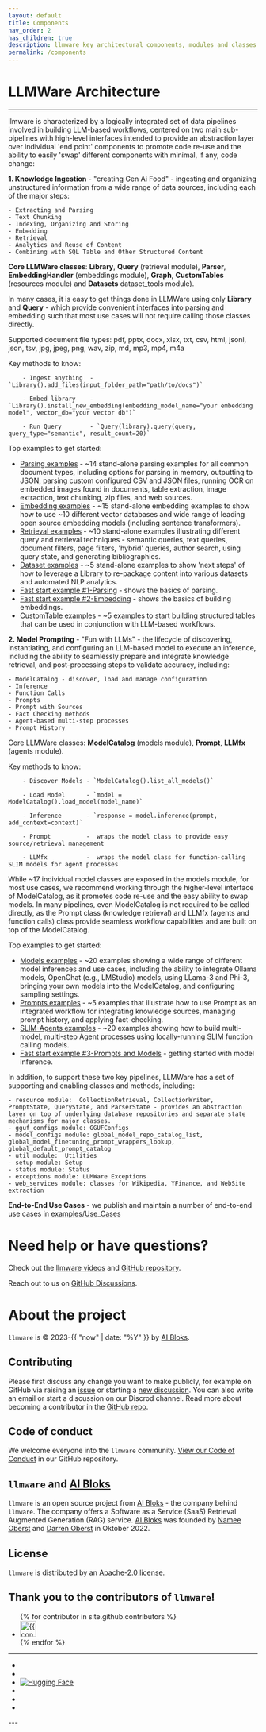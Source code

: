 ```yaml
---
layout: default
title: Components
nav_order: 2
has_children: true
description: llmware key architectural components, modules and classes
permalink: /components
---
```

# LLMWare Architecture
---

llmware is characterized by a logically integrated set of data pipelines involved in building LLM-based workflows, centered on two main sub-pipelines with high-level interfaces intended to provide an abstraction layer over individual 'end point' components to promote code re-use and the ability to easily 'swap' different components with minimal, if any, code change:  

**1.  Knowledge Ingestion** - "creating Gen Ai Food" - ingesting and organizing unstructured information from a wide range of data sources, including each of the major steps:  

    - Extracting and Parsing
    - Text Chunking
    - Indexing, Organizing and Storing
    - Embedding
    - Retrieval
    - Analytics and Reuse of Content  
    - Combining with SQL Table and Other Structured Content


   **Core LLMWare classes**:  **Library**, **Query** (retrieval module), **Parser**, **EmbeddingHandler** (embeddings module), **Graph**, **CustomTables** (resources module) and **Datasets** dataset_tools module).   
   
   In many cases, it is easy to get things done in LLMWare using only **Library** and **Query** - which provide convenient interfaces into parsing and embedding such that most use cases will not require calling those classes directly.  

   Supported document file types:  pdf, pptx, docx, xlsx, txt, csv, html, jsonl, json, tsv, jpg, jpeg, png, wav, zip, md, mp3, mp4, m4a  

   Key methods to know:  

        - Ingest anything  - `Library().add_files(input_folder_path="path/to/docs")`
   
        - Embed library    - `Library().install_new_embedding(embedding_model_name="your embedding model", vector_db="your vector db")`
   
        - Run Query        - `Query(library).query(query, query_type="semantic", result_count=20)`  
   
   Top examples to get started:  

   - [Parsing examples](https://www.github.com/llmware-ai/llmware/tree/main/examples/Parsing) - ~14 stand-alone parsing examples for all common document types, including options for parsing in memory, outputting to JSON, parsing custom configured CSV and JSON files, running OCR on embedded images found in documents, table extraction, image extraction, text chunking, zip files, and web sources.  
   - [Embedding examples](https://www.github.com/llmware-ai/llmware/tree/main/examples/Embedding) - ~15 stand-alone embedding examples to show how to use ~10 different vector databases and wide range of leading open source embedding models (including sentence transformers).  
   - [Retrieval examples](https://www.github.com/llmware-ai/llmware/tree/main/examples/Retrieval) - ~10 stand-alone examples illustrating different query and retrieval techniques - semantic queries, text queries, document filters, page filters, 'hybrid' queries, author search, using query state, and generating bibliographies.  
   - [Dataset examples](https://www.github.com/llmware-ai/llmware/tree/main/examples/Datasets) - ~5 stand-alone examples to show 'next steps' of how to leverage a Library to re-package content into various datasets and automated NLP analytics.  
   - [Fast start example #1-Parsing](https://www.github.com/llmware-ai/llmware/tree/main/fast_start/example-1-create_first_library.py) - shows the basics of parsing.  
   - [Fast start example #2-Embedding](https://www.github.com/llmware-ai/llmware/tree/main/fast_start/example-2-build_embeddings.py) - shows the basics of building embeddings.  
   - [CustomTable examples](https://www.github.com/llmware-ai/llmware/tree/main/Structured_Tables) - ~5 examples to start building structured tables that can be used in conjunction with LLM-based workflows.  


**2.  Model Prompting** - "Fun with LLMs" - the lifecycle of discovering, instantiating, and configuring an LLM-based model to execute an inference, including the ability to seamlessly prepare and integrate knowledge retrieval, and post-processing steps to validate accuracy, including:  
    
    - ModelCatalog - discover, load and manage configuration  
    - Inference
    - Function Calls  
    - Prompts  
    - Prompt with Sources
    - Fact Checking methods
    - Agent-based multi-step processes
    - Prompt History

   Core LLMWare classes:  **ModelCatalog** (models module), **Prompt**, **LLMfx** (agents module).
    
   Key methods to know:  

        - Discover Models - `ModelCatalog().list_all_models()`  

        - Load Model      - `model = ModelCatalog().load_model(model_name)`
        
        - Inference       - `response = model.inference(prompt, add_context=context)`  
        
        - Prompt          -  wraps the model class to provide easy source/retrieval management  
        
        - LLMfx           -  wraps the model class for function-calling SLIM models for agent processes  

   While ~17 individual model classes are exposed in the models module, for most use cases, we recommend working through the higher-level interface of ModelCatalog, as it promotes code re-use and the easy ability to swap models.  In many pipelines, even ModelCatalog is not required to be called directly, as the Prompt class (knowledge retrieval) and LLMfx (agents and function calls) class provide seamless workflow capabilities and are built on top of the ModelCatalog.  

   Top examples to get started:  
   - [Models examples](https://www.github.com/llmware-ai/llmware/tree/main/examples/Models) - ~20 examples showing a wide range of different model inferences and use cases, including the ability to integrate Ollama models, OpenChat (e.g., LMStudio) models, using LLama-3 and Phi-3, bringing your own models into the ModelCatalog, and configuring sampling settings.  
   - [Prompts examples](https://www.github.com/llmware-ai/llmware/tree/main/examples/Prompts) - ~5 examples that illustrate how to use Prompt as an integrated workflow for integrating knowledge sources, managing prompt history, and applying fact-checking.  
   - [SLIM-Agents examples](https://www.github.com/llmware-ai/llmware/tree/main/examples/SLIM-Agents) - ~20 examples showing how to build multi-model, multi-step Agent processes using locally-running SLIM function calling models.  
   - [Fast start example #3-Prompts and Models](https://www.github.com/llmware-ai/llmware/tree/main/fast_start/example-3-prompts_and_models.py) - getting started with model inference. 


In addition, to support these two key pipelines, LLMWare has a set of supporting and enabling classes and methods, including: 

    - resource module:  CollectionRetrieval, CollectionWriter, PromptState, QueryState, and ParserState - provides an abstraction layer on top of underlying database repositories and separate state mechanisms for major classes.   
    - gguf_configs module: GGUFConfigs 
    - model_configs module: global_model_repo_catalog_list, global_model_finetuning_prompt_wrappers_lookup, global_default_prompt_catalog  
    - util module:  Utilities  
    - setup module: Setup  
    - status module: Status
    - exceptions module: LLMWare Exceptions
    - web_services module: classes for Wikipedia, YFinance, and WebSite extraction  


**End-to-End Use Cases** - we publish and maintain a number of end-to-end use cases in [examples/Use_Cases](https://www.github.com/llmware-ai/llmware/tree/main/examples/Use_Cases)  



Need help or have questions?
============================

Check out the [llmware videos](https://www.youtube.com/@llmware) and [GitHub repository](https://github.com/llmware-ai/llmware).

Reach out to us on [GitHub Discussions](https://github.com/llmware-ai/llmware/discussions).


# About the project

`llmware` is &copy; 2023-{{ "now" | date: "%Y" }} by [AI Bloks](https://www.aibloks.com/home).

## Contributing
Please first discuss any change you want to make publicly, for example on GitHub via raising an [issue](https://github.com/llmware-ai/llmware/issues) or starting a [new discussion](https://github.com/llmware-ai/llmware/discussions).
You can also write an email or start a discussion on our Discrod channel.
Read more about becoming a contributor in the [GitHub repo](https://github.com/llmware-ai/llmware/blob/main/CONTRIBUTING.md).

## Code of conduct
We welcome everyone into the ``llmware`` community.
[View our Code of Conduct](https://github.com/llmware-ai/llmware/blob/main/CODE_OF_CONDUCT.md) in our GitHub repository.

## ``llmware`` and [AI Bloks](https://www.aibloks.com/home)
``llmware`` is an open source project from [AI Bloks](https://www.aibloks.com/home) - the company behind ``llmware``.
The company offers a Software as a Service (SaaS) Retrieval Augmented Generation (RAG) service.
[AI Bloks](https://www.aibloks.com/home) was founded by [Namee Oberst](https://www.linkedin.com/in/nameeoberst/) and [Darren Oberst](https://www.linkedin.com/in/darren-oberst-34a4b54/) in Oktober 2022.

## License

`llmware` is distributed by an [Apache-2.0 license](https://github.com/llmware-ai/llmware/blob/main/LICENSE).

## Thank you to the contributors of ``llmware``!
<ul class="list-style-none">
{% for contributor in site.github.contributors %}
  <li class="d-inline-block mr-1">
     <a href="{{ contributor.html_url }}">
        <img src="{{ contributor.avatar_url }}" width="32" height="32" alt="{{ contributor.login }}">
    </a>
  </li>
{% endfor %}
</ul>


---
<ul class="list-style-none">
    <li class="d-inline-block mr-1">
        <a href="https://discord.gg/MhZn5Nc39h"><span><i class="fa-brands fa-discord"></i></span></a>
    </li>
    <li class="d-inline-block mr-1">
        <a href="https://www.youtube.com/@llmware"><span><i class="fa-brands fa-youtube"></i></span></a>
    </li>
    <li class="d-inline-block mr-1">
        <a href="https://huggingface.co/llmware"><span><img src="assets/images/hf-logo.svg" alt="Hugging Face" class="hugging-face-logo"/></span></a>
    </li>
    <li class="d-inline-block mr-1">
        <a href="https://www.linkedin.com/company/aibloks/"><span><i class="fa-brands fa-linkedin"></i></span></a>
    </li>
    <li class="d-inline-block mr-1">
        <a href="https://twitter.com/AiBloks"><span><i class="fa-brands fa-square-x-twitter"></i></span></a>
    </li>
    <li class="d-inline-block mr-1">
        <a href="https://www.instagram.com/aibloks/"><span><i class="fa-brands fa-instagram"></i></span></a>
    </li>
</ul>
---

